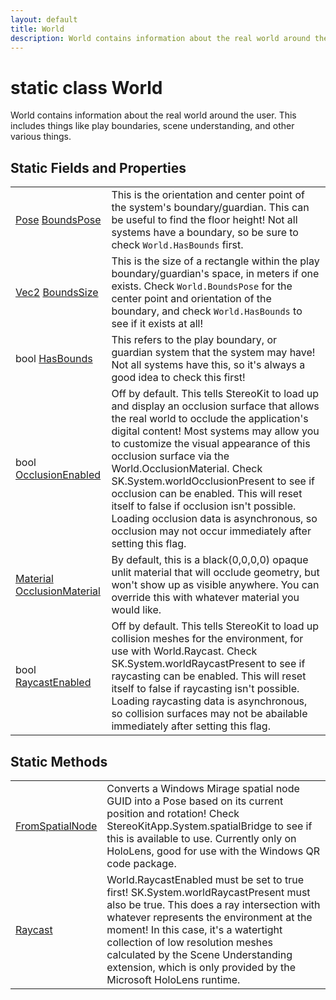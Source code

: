 ```yaml
---
layout: default
title: World
description: World contains information about the real world around the user. This includes things like play boundaries, scene understanding, and other various things.
---
```

# static class World

World contains information about the real world around the
user. This includes things like play boundaries, scene understanding,
and other various things.




## Static Fields and Properties

|  |  |
|--|--|
|[Pose]({{site.url}}/Pages/Reference/Pose.html) [BoundsPose]({{site.url}}/Pages/Reference/World/BoundsPose.html)|This is the orientation and center point of the system's boundary/guardian. This can be useful to find the floor height! Not all systems have a boundary, so be sure to check `World.HasBounds` first.|
|[Vec2]({{site.url}}/Pages/Reference/Vec2.html) [BoundsSize]({{site.url}}/Pages/Reference/World/BoundsSize.html)|This is the size of a rectangle within the play boundary/guardian's space, in meters if one exists. Check `World.BoundsPose` for the center point and orientation of the boundary, and check `World.HasBounds` to see if it exists at all!|
|bool [HasBounds]({{site.url}}/Pages/Reference/World/HasBounds.html)|This refers to the play boundary, or guardian system that the system may have! Not all systems have this, so it's always a good idea to check this first!|
|bool [OcclusionEnabled]({{site.url}}/Pages/Reference/World/OcclusionEnabled.html)|Off by default. This tells StereoKit to load up and display an occlusion surface that allows the real world to occlude the application's digital content! Most systems may allow you to customize the visual appearance of this occlusion surface via the World.OcclusionMaterial. Check SK.System.worldOcclusionPresent to see if occlusion can be enabled. This will reset itself to false if occlusion isn't possible. Loading occlusion data is asynchronous, so occlusion may not occur immediately after setting this flag.|
|[Material]({{site.url}}/Pages/Reference/Material.html) [OcclusionMaterial]({{site.url}}/Pages/Reference/World/OcclusionMaterial.html)|By default, this is a black(0,0,0,0) opaque unlit material that will occlude geometry, but won't show up as visible anywhere. You can override this with whatever material you would like.|
|bool [RaycastEnabled]({{site.url}}/Pages/Reference/World/RaycastEnabled.html)|Off by default. This tells StereoKit to load up collision meshes for the environment, for use with World.Raycast. Check SK.System.worldRaycastPresent to see if raycasting can be enabled. This will reset itself to false if raycasting isn't possible. Loading raycasting data is asynchronous, so collision surfaces may not be abailable immediately after setting this flag.|


## Static Methods

|  |  |
|--|--|
|[FromSpatialNode]({{site.url}}/Pages/Reference/World/FromSpatialNode.html)|Converts a Windows Mirage spatial node GUID into a Pose based on its current position and rotation! Check StereoKitApp.System.spatialBridge to see if this is available to use. Currently only on HoloLens, good for use with the Windows QR code package.|
|[Raycast]({{site.url}}/Pages/Reference/World/Raycast.html)|World.RaycastEnabled must be set to true first! SK.System.worldRaycastPresent must also be true. This does a ray intersection with whatever represents the environment at the moment! In this case, it's a watertight collection of low resolution meshes calculated by the Scene Understanding extension, which is only provided by the Microsoft HoloLens runtime.|

